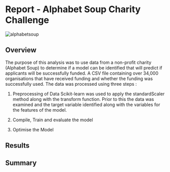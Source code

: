# Report - Alphabet Soup Charity Challenge

![alphabetsoup](https://user-images.githubusercontent.com/113118793/227778678-e482347e-1112-4ade-a6c7-a66d5c6f6510.jpg)


## Overview
The purpose of this analysis was to use data from a non-profit charity (Alphabet Soup) to determine if a model can be identified that will predict if applicants will be successfully funded.
A CSV file containing over 34,000 organisations that have received funding and whether the funding was successfully used. 
The data was processed using three steps :

1. Preprocessing of Data
Scikit-learn was used to apply the standardScaler method along with the transform function. Prior to this the data was examined and the target variable identified along with the variables for the features of the model.  

2. Compile, Train and evaluate the model


3. Optimise the Model






## Results




## Summary
